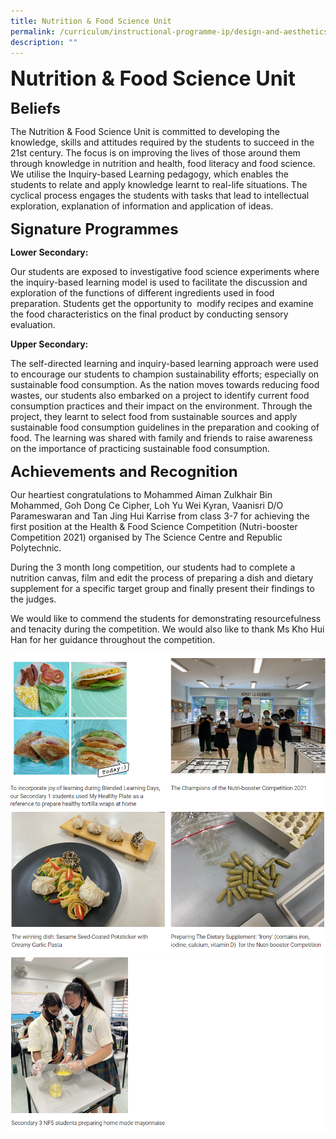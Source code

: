 ```yaml
---
title: Nutrition & Food Science Unit
permalink: /curriculum/instructional-programme-ip/design-and-aesthetics/nutrition-and-food-science-unit/
description: ""
---
```




**<font size=6>Nutrition & Food Science Unit</font>**


**<font size=5>Beliefs</font>**

The Nutrition & Food Science Unit is committed to developing the knowledge, skills and attitudes required by the students to succeed in the  21st century. The focus is on improving the lives of those around them through knowledge in nutrition and health, food literacy and food science. We utilise the Inquiry-based Learning pedagogy, which enables the students to relate and apply knowledge learnt to real-life situations. The cyclical process engages the students with tasks that lead to intellectual exploration, explanation of information and application of ideas.

  
**<font size=5>Signature Programmes</font>**

**Lower Secondary:** 

Our students are exposed to investigative food science experiments where the inquiry-based learning model is used to facilitate the discussion and exploration of the functions of different ingredients used in food preparation. Students get the opportunity to  modify recipes and examine the food characteristics on the final product by conducting sensory evaluation.     

**Upper Secondary:** 

The self-directed learning and inquiry-based learning approach were used to encourage our students to champion sustainability efforts; especially on sustainable food consumption. As the nation moves towards reducing food wastes, our students also embarked on a project to identify current food consumption practices and their impact on the environment. Through the project, they learnt to select food from sustainable sources and apply sustainable food consumption guidelines in the preparation and cooking of food. The learning was shared with family and friends to raise awareness on the importance of practicing sustainable food consumption.

  
**<font size=5>Achievements and Recognition</font>**

Our heartiest congratulations to Mohammed Aiman Zulkhair Bin Mohammed, Goh Dong Ce Cipher, Loh Yu Wei Kyran, Vaanisri D/O Parameswaran and Tan Jing Hui Karrise from class 3-7 for achieving the first position at the Health & Food Science Competition (Nutri-booster Competition 2021) organised by The Science Centre and Republic Polytechnic.  
  

During the 3 month long competition, our students had to complete a nutrition canvas, film and edit the process of preparing a dish and dietary supplement for a specific target group and finally present their findings to the judges.

  

We would like to commend the students for demonstrating resourcefulness and tenacity during the competition. We would also like to thank Ms Kho Hui Han for her guidance throughout the competition.


![](/images/Curriculum/Food%20Nutrition%201.png)
![](/images/Curriculum/Food%20Nutrition%202.png)
![](/images/Curriculum/Food%20Nutrition%203.png)